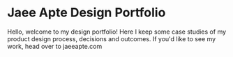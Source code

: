 # Jaee Apte Design Portfolio

Hello, welcome to my design portfolio! Here I keep some case studies of my product design process, decisions and outcomes. If you'd like to see my work, head over to jaeeapte.com
